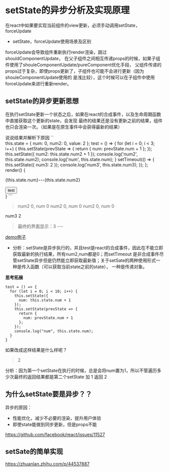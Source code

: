 # setState的异步分析及实现原理 

在react中如果要实现当前组件的view更新，必须手动调用setState，forceUpdate

- setState，forceUpdate使用场景及区别

forceUpdate会导致组件重新执行render渲染，跳过shouldComponentUpdate，
在父子组件之间相互传递props的时候，如果子组件使用了shouleComponentUpdate/pureComponent优化手段，
父组件传递的props过于复杂，即使props更新了，子组件也可能不会进行更新（因为shouleComponentUpdate使用的
是浅比较），这个时候可以在子组件中使用forceUpdate来进行重新render。

## setState的异步更新思想

在执行setState更新一个状态之后，如果在react的合成事件，以及生命周期函数中直接获取这个更新的state，会发现
最终的结果还是没有更新之前的结果，组件也只会渲染一次。（如果是在原生事件中会获得最新的结果）

说说结果并解析下原因
``  
this.state = {
  num: 0,
  num2: 0,
  value: 2
};
test = () => {
  for (let i = 0; i < 3; i++) {
    this.setState(prevState => {
      return {
        num: prevState.num + 1
      };
    });
    this.setState({
      num2: this.state.num2 + 1
    });
    console.log('num2', this.state.num2);
    console.log('num', this.state.num);
  }
  setTimeout(() => {
    this.setState({
      num3: 2
    });
    console.log('num3', this.state.num3);
  });
};
render() {
  <div className="App">
    <p>
      {this.state.num}---{this.state.num2}
    </p>
    <button onClick={this.test}>test</button>
  </div>
}
```

> num2 0, 
  num 0
  num2 0, 
  num 0
  num2 0, 
  num 0

  num3 2

> 最终的界面显示：3 --- 

[demo例子](https://codesandbox.io/s/setstatedeyibusixiang-b248j)

- 分析：setState是异步执行的，并且test是react的合成事件，因此在不能立即获取最新的执行结果，所有num2,num都是0；而setTimeout
是非合成事件尽管setState异步但是仍然能立即获取最新值；关于setSate的两种使用形式一种是传入函数（可以获取当前state之前的state），
一种是传递对象。

**思考拓展**

```
test = () => {
  for (let i = 0; i < 10; i++) {
    this.setState({
      num: this.state.num + 1
    });
    this.setState(prevState => {
      return {
        num: prevState.num + 1
      };
    });
    console.log("num", this.state.num);
  }
}
```
如果改成这样结果是什么样呢？

>  2

分析：因为第一个setState在执行的时候，总是会将num置为1，所以不管遍历多少次最终的返回结果都是第二个setState 加 1 返回 2

## 为什么setState要是异步？？

异步的原因：
  - 性能优化，减少不必要的渲染，提升用户体验
  - 即使state能做到同步更新，但是props不能

https://github.com/facebook/react/issues/11527

## setSate的简单实现

https://zhuanlan.zhihu.com/p/44537887






